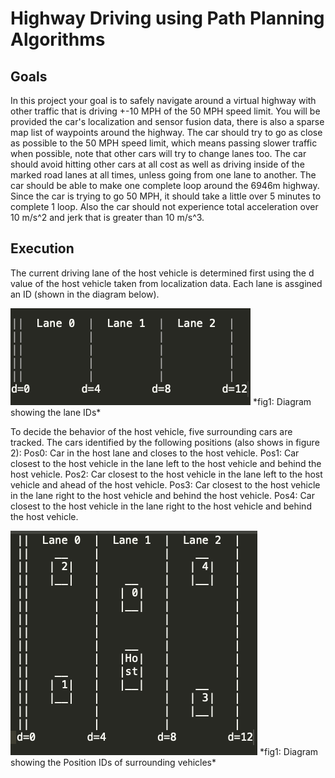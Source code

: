 # Highway Driving using Path Planning Algorithms

## Goals
In this project your goal is to safely navigate around a virtual highway with other traffic that is driving +-10 MPH of the 50 MPH speed limit. You will be provided the car's localization and sensor fusion data, there is also a sparse map list of waypoints around the highway. The car should try to go as close as possible to the 50 MPH speed limit, which means passing slower traffic when possible, note that other cars will try to change lanes too. The car should avoid hitting other cars at all cost as well as driving inside of the marked road lanes at all times, unless going from one lane to another. The car should be able to make one complete loop around the 6946m highway. Since the car is trying to go 50 MPH, it should take a little over 5 minutes to complete 1 loop. Also the car should not experience total acceleration over 10 m/s^2 and jerk that is greater than 10 m/s^3.

## Execution

The current driving lane of the host vehicle is determined first using the d value of the host vehicle taken from localization data. Each lane is assgined an ID (shown in the diagram below).

<img src="/Supporting_Files/Lane_ID.png"/>
*fig1: Diagram showing the lane IDs* 

To decide the behavior of the host vehicle, five surrounding cars are tracked. The cars identified by the following positions (also shows in figure 2):
Pos0: Car in the host lane and closes to the host vehicle.
Pos1: Car closest to the host vehicle in the lane left to the host vehicle and behind the host vehicle. 
Pos2: Car closest to the host vehicle in the lane left to the host vehicle and ahead of the host vehicle. 
Pos3: Car closest to the host vehicle in the lane right to the host vehicle and behind the host vehicle. 
Pos4: Car closest to the host vehicle in the lane right to the host vehicle and behind the host vehicle. 

<img src="/Supporting_Files/Obj_Pos.png"/>
*fig1: Diagram showing the Position IDs of surrounding vehicles* 